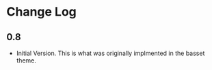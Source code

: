 # Change Log

## 0.8
* Initial Version. This is what was originally implmented in the basset theme.
